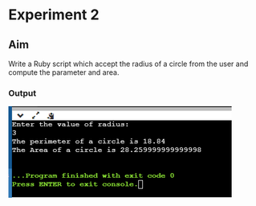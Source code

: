 # Experiment 2
## Aim
Write a Ruby script which accept the radius of a circle from the user and compute the parameter and area.

### Output

![output](exp2.png)

